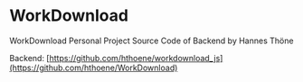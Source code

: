 # WorkDownload
WorkDownload Personal Project Source Code of Backend by Hannes Thöne

Backend: [https://github.com/hthoene/workdownload_js](https://github.com/hthoene/WorkDownload)
